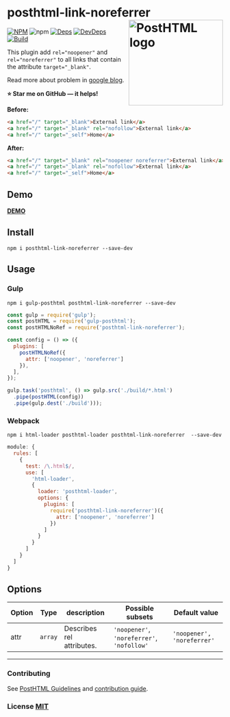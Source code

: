 # posthtml-link-noreferrer <img align="right" width="220" height="200" title="PostHTML logo" src="http://posthtml.github.io/posthtml/logo.svg">

[![NPM][npm]][npm-url]
![npm](https://img.shields.io/npm/dm/posthtml-link-noreferrer.svg)
[![Deps][deps]][deps-url]
[![DevDeps][dev-deps]][dev-deps-url]
[![Build][build]][build-badge]

This plugin add `rel="noopener"` and `rel="noreferrer"` to all links that contain the attribute `target="_blank"`.

Read more about problem in [google blog](https://developers.google.com/web/tools/lighthouse/audits/noopener).

**⭐️ Star me on GitHub — it helps!**

**Before:**
``` html
<a href="/" target="_blank">External link</a>
<a href="/" target="_blank" rel="nofollow">External link</a>
<a href="/" target="_self">Home</a>
```

**After:**
``` html
<a href="/" target="_blank" rel="noopener noreferrer">External link</a>
<a href="/" target="_blank" rel="nofollow">External link</a>
<a href="/" target="_self">Home</a>
```

## Demo
[**DEMO**](https://mathiasbynens.github.io/rel-noopener/)

## Install

```npm
npm i posthtml-link-noreferrer --save-dev
```

## Usage

### Gulp
```npm
npm i gulp-posthtml posthtml-link-noreferrer --save-dev
```

```js
const gulp = require('gulp');
const postHTML = require('gulp-posthtml');
const postHTMLNoRef = require('posthtml-link-noreferrer');

const config = () => ({
  plugins: [
    postHTMLNoRef({
      attr: ['noopener', 'noreferrer']
    }),
  ],
});

gulp.task('posthtml', () => gulp.src('./build/*.html')
  .pipe(postHTML(config))
  .pipe(gulp.dest('./build')));
```

### Webpack
```npm
npm i html-loader posthtml-loader posthtml-link-noreferrer  --save-dev
```

```js
module: {
  rules: [
    {
      test: /\.html$/,
      use: [
        'html-loader',
        {
          loader: 'posthtml-loader',
          options: {
            plugins: [
              require('posthtml-link-noreferrer')({
                attr: ['noopener', 'noreferrer']
              })
            ]
          }
        }
      ]
    }
  ]
}
```

## Options

| Option | Type | description | Possible subsets | Default value |
| ------ | ------ | ------ | ------ | ------ |
 attr | `array` | Describes rel attributes. | `'noopener'`, `'noreferrer'`, `'nofollow'` | `'noopener', 'noreferrer'` |

---
### Contributing

See [PostHTML Guidelines](https://github.com/posthtml/posthtml/tree/master/docs) and [contribution guide](CONTRIBUTING.md).

### License [MIT](LICENSE)

[npm]: https://img.shields.io/npm/v/posthtml-link-noreferrer.svg
[npm-url]: https://npmjs.com/package/posthtml-link-noreferrer

[deps]: https://david-dm.org/posthtml/posthtml.svg
[deps-url]: https://david-dm.org/webistomin/posthtml-link-noreferrer

[dev-deps]: https://david-dm.org/webistomin/posthtml-link-noreferrer/dev-status.svg
[dev-deps-url]: https://david-dm.org/webistomin/posthtml-link-noreferrer?type=dev

[style]: https://img.shields.io/badge/code%20style-standard-yellow.svg
[style-url]: http://standardjs.com/

[build]: https://travis-ci.com/webistomin/posthtml-link-noreferrer.svg?token=CqDseQbTs4cMwNAwVsgp&branch=master
[build-badge]: https://travis-ci.com/webistomin/posthtml-link-noreferrer
